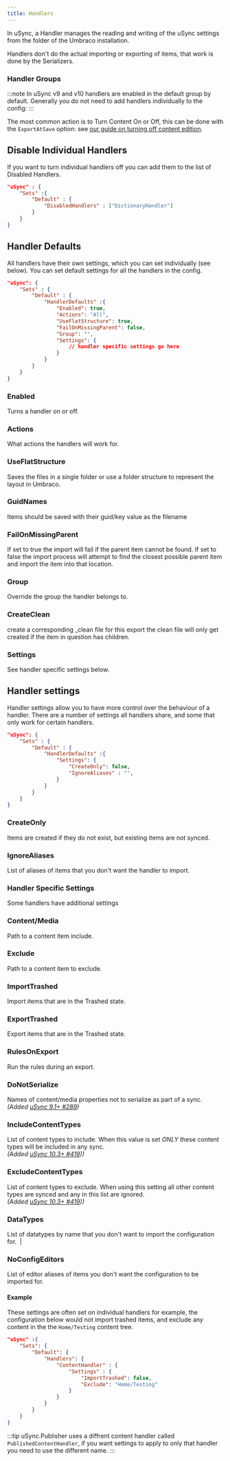 ```yaml
---
title: Handlers
---
```


In uSync, a Handler manages the reading and writing of the uSync settings from the folder of the Umbraco installation.

Handlers don't do the actual importing or exporting of items, that work is done by the Serializers.

### Handler Groups 

:::note 
In uSync v9 and v10 handlers are enabled in the default group by default. Generally you do not need to add handlers individually to the config: 
:::

The most common action is to Turn Content On or Off, this can be done with the `ExportAtSave` option: see [our guide on turning off content edition](../guides/content).

## Disable Individual Handlers 
If you want to turn individual handlers off you can add them to the list of Disabled Handlers.

```json title=appsettings.json
"uSync" : {
    "Sets" :{
        "Default" : {
            "DisabledHandlers" : ["DictionaryHandler"]
        }
    }
}
```

## Handler Defaults 
All handlers have their own settings, which you can set individually (see below). You can set default settings for all the handlers in the config.

```json title=appsettings.json
"uSync": {
    "Sets" : {
        "Default" : {
            "HandlerDefaults" :{
                "Enabled": true,
                "Actions": "All", 
                "UseFlatStructure": true,
                "FailOnMissingParent": false,
                "Group": "",
                "Settings": {
                    // handler specific settings go here
                }
            }
        }
    }
}
```


### Enabled 
<!-- | True| True/False | -->
Turns a handler on or off.

### Actions 
<!-- | All | "All", "Import", "Export", "Report" |-->
What actions the handlers will work for.

### UseFlatStructure 
<!-- | True | True/False |-->
Saves the files in a single folder or use a folder structure to represent the layout in Umbraco.

### GuidNames
Items should be saved with their guid/key value as the filename

### FailOnMissingParent 
<!-- | False |  True/False |-->
 If set to true the import will fail if the parent item cannot be found. If set to false the import process will attempt to find the closest possible parent item and import the item into that location.

### Group 
<!--| "" | "", "Settings", "Content" |--> 
Override the group the handler belongs to.

### CreateClean
create a corresponding _clean file for this export 
the clean file will only get created if the item in question has children.

### Settings 
<!-- | {} | {} |--> 
See handler specific settings below.
  

## Handler settings  
Handler settings allow you to have more control over the behaviour of a handler. There are a number of settings all handlers share, and some that only work for certain handlers. 

```json title="appsettings.json"
"uSync": {
    "Sets" : {
        "Default" : {
            "HandlerDefaults" :{
                "Settings": {
                    "CreateOnly": false, 
                    "IgnoreAliases" : "",
                }
            }
        }
    }
}

```


### CreateOnly 
<!--| True/False | -->
Items are created if they do not exist, but existing items are not synced.

### IgnoreAliases 
<!--| String |--> 
List of aliases of items that you don't want the handler to import.

### Handler Specific Settings
Some handlers have additional settings

<!--Handler | Key | Default | Value | Note-->

### Content/Media 
<!--| Include | "" | Content Path | -->
Path to a content item include. 
&nbsp;

### Exclude 
<!--| "" | Content Path | -->
Path to a content item to exclude.
&nbsp;

### ImportTrashed
<!--| true | True/False | -->
Import items that are in the Trashed state. 
&nbsp;

### ExportTrashed
<!--| true | True/False | -->
Export items that are in the Trashed state.
&nbsp;

### RulesOnExport 
<!--| False | True / False | -->
Run the rules during an export.
&nbsp;

### DoNotSerialize 
<!--| "" | PropertyName | --> 
Names of content/media properties not to serialize as part of a sync. <br/> *(Added [uSync 9.1+ #289](https://github.com/KevinJump/uSync/issues/289))*
&nbsp;

### IncludeContentTypes
<!--| "" | ContentTypes | -->
List of content types to include. When this value is set *ONLY* these content types will be included in any sync. <br/> *(Added [uSync 10.3+ #419](https://github.com/KevinJump/uSync/issues/419)))*
&nbsp;

### ExcludeContentTypes
<!--| "" | ContentTypes | -->
List of content types to exclude. When using this setting all other content types are synced and any in this list are ignored. <br/> *(Added [uSync 10.3+ #419](https://github.com/KevinJump/uSync/issues/419)))*

### DataTypes 
<!--| NoConfigNames | "" | String | -->
List of datatypes by name that you don't want to import the configuration for.
&nbsp;| 

### NoConfigEditors 
<!--| "" | String | -->
List of editor aliases of items you don't want the configuration to be imported for.

#### Example 
These settings are often set on individual handlers for example, the configuration below would not import trashed items, and exclude any content in the the `Home/Testing` content tree.

```json title="appsettings.json" 
"uSync" :{
    "Sets": {
        "Default": {
            "Handlers": {
                "ContentHandler" : {
                    "Settings" : {
                        "ImportTrashed": false,
                        "Exclude": "Home/Testing"
                    }
                }
            }
        }
    }
}
```

:::tip
uSync.Publisher  uses a diffrent content handler called `PublishedContentHandler`, if you want settings to apply to only that handler you need to use the different name.
:::
